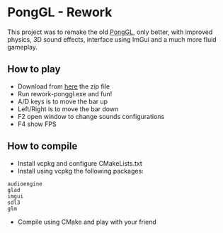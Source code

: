 # PongGL - Rework
This project was to remake the old [PongGL](https://github.com/Darkx32/PongGL), only better, with improved physics, 3D sound effects, interface using ImGui and a much more fluid gameplay.

## How to play
* Download from [here](https://github.com/Darkx32/PongGL-Rework/releases/download/v1.0/PongGL.rework.zip) the zip file
* Run rework-ponggl.exe and fun!
* A/D keys is to move the bar up
* Left/Right is to move the bar down
* F2 open window to change sounds configurations
* F4 show FPS

## How to compile
* Install vcpkg and configure CMakeLists.txt
* Install using vcpkg the following packages:
```
audioengine
glad
imgui
sdl3
glm
```
* Compile using CMake and play with your friend
